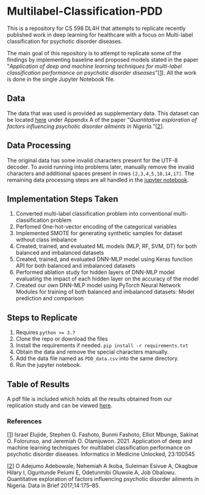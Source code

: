 # Multilabel-Classification-PDD
This is a repository for CS 598 DL4H that attempts to replicate recently published work in deep learning for healthcare with a focus on Multi-label classification for psychotic disorder diseases.

The main goal of this repository is to attempt to replicate some of the findings by implementing baseline and proposed models stated in the paper "*Application of deep and machine learning techniques for multi-label classification performance on psychotic disorder diseases*"[[1](https://www.sciencedirect.com/science/article/pii/S2352914821000356)]. All the work is done in the single Jupyter Notebook file.

## Data
The data that was used is provided as supplementary data. This dataset can be located [here](https://www.sciencedirect.com/science/article/pii/S2352340917303487) under Appendix A of the paper "*Quantitative exploration of factors influencing psychotic disorder ailments in Nigeria.*"[[2](https://www.sciencedirect.com/science/article/pii/S2352340917303487)].

## Data Processing
The original data has some invalid characters present for the UTF-8 decoder. To avoid running into problems later, manually remove the invalid characters and additional spaces present in rows `[2,3,4,5,10,14,17]`. The remaining data processing steps are all handled in the [jupyter notebook](multilabel_classification_PDD.ipynb). 

## Implementation Steps Taken
1. Converted multi-label classification problem into conventional multi-classification problem
2. Perfomed One-hot-vector encoding of the categorical variables
3. Implemented SMOTE for generating synthetic samples for dataset without class imbalance
4. Created, trained, and evaluated ML models (MLP, RF, SVM, DT) for both balanced and imbalanced datasets 
6. Created, trained, and evaluated DNN-MLP model using Keras function API for both balanced and imbalanced datasets
7. Performed ablation study for hidden layers of DNN-MLP model evaluating the impact of each hidden layer on the accuracy of the model
8. Created our own DNN-MLP model using PyTorch Neural Network Modules for training of both balanced and imbalanced datasets: Model prediction and comparison

## Steps to Replicate
1. Requires `python >= 3.7`
2. Clone the repo or download the files
3. Install the requirements if needed. `pip install -r requirements.txt`
4. Obtain the data and remove the special characters manually.
5. Add the data file named as `PDD_data.csv` into the same directory.
6. Run the jupyter notebook.

## Table of Results
A pdf file is included which holds all the results obtained from our replication study and can be viewed [here](table_results.pdf).

### References
[[1](https://www.sciencedirect.com/science/article/pii/S2352914821000356)] Israel Elujide, Stephen G. Fashoto, Bunmi Fashoto, Elliot Mbunge, Sakinat O. Folorunso, and Jeremiah O. Olamijuwon. 2021. Application of deep and machine learning techniques for multilabel classification performance on psychotic disorder diseases. Informatics in Medicine Unlocked, 23:100545

[[2](https://www.sciencedirect.com/science/article/pii/S2352340917303487)] O Adejumo Adebowale, Nehemiah A Ikoba, Suleiman Esivue A, Okagbue Hilary I, Oguntunde Pelumi E, Odetunmibi Oluwole A, Job Obalowu. Quantitative exploration of factors influencing psychotic disorder ailments in Nigeria. Data in Brief 2017;14:175–85. 
